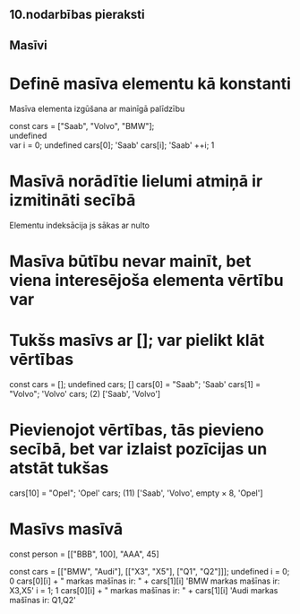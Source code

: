 ## 10.nodarbības pieraksti  

## Masīvi  

# Definē masīva elementu kā konstanti 
Masīva elementa izgūšana ar mainīgā palīdzību  

const cars = ["Saab", "Volvo", "BMW"];  
undefined  
var i = 0; 
undefined
cars[0]; 
'Saab'
cars[i]; 
'Saab'
++i;
1  

# Masīvā norādītie lielumi atmiņā ir izmitināti secībā
Elementu indeksācija js sākas ar nulto  

# Masīva būtību nevar mainīt, bet viena interesējoša elementa vērtību var  

# Tukšs masīvs ar []; var pielikt klāt vērtības  
const cars = []; 
undefined
cars; 
[]
cars[0] = "Saab"; 
'Saab'
cars[1] = "Volvo"; 
'Volvo'
cars; 
(2) ['Saab', 'Volvo']

# Pievienojot vērtības, tās pievieno secībā, bet var izlaist pozīcijas un atstāt tukšas  
cars[10] = "Opel"; 
'Opel'
cars; 
(11) ['Saab', 'Volvo', empty × 8, 'Opel']  

# Masīvs masīvā 
const person = [["BBB", 100], "AAA", 45]  

const cars = [["BMW", "Audi"], [["X3", "X5"], ["Q1", "Q2"]]];
undefined
i = 0; 
0
cars[0][i] + " markas mašīnas ir: " + cars[1][i]
'BMW markas mašīnas ir: X3,X5'
i = 1; 
1
cars[0][i] + " markas mašīnas ir: " + cars[1][i]
'Audi markas mašīnas ir: Q1,Q2'  



